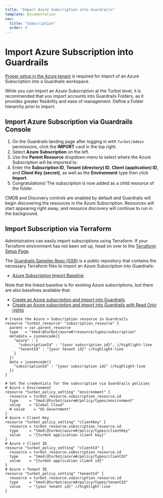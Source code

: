 ```yaml
---
title: "Import Azure Subscription into Guardrails"
template: Documentation
nav:
  title: "Subscription"
  order: 4
---
```


# Import Azure Subscription into Guardrails

[Proper setup in the Azure tenant](integrations/azure/import) is required for
import of an Azure Subscription into a Guardrails workspace.

While you can import an Azure Subscription at the Turbot level, it is
recommended that you import accounts into Guardrails Folders, as it provides greater
flexibility and ease of management. Define a Folder hierarchy prior to import.

## Import Azure Subscription via Guardrails Console

1. On the Guardrails landing page after logging in with `Turbot/Admin` permissions,
   click the **IMPORT** card in the top right.
2. Select **Azure Subscription** on the left.
3. Use the **Parent Resource** dropdown menu to select where the Azure
   Subscription will be imported to.
4. Enter the **Subscription ID**, **Tenant (directory) ID**, **Client
   (application) ID**, and **Client Key (secret)**, as well as the
   **Environment** type then click **Import**.
5. Congratulations! The subscription is now added as a child resource of the
   folder.

CMDB and Discovery controls are enabled by default and Guardrails will begin
discovering the resources in the Azure Subscription. Resources will start
appearing right away, and resource discovery will continue to run in the
background.

## Import Subscription via Terraform

Administrators can easily import subscriptions using Terraform. If your
Terraform environment has not been set up, head on over to the
[Terraform Setup Page](reference/terraform/setup).

The [Guardrails Samples Repo (GSR)](https://github.com/turbot/guardrails-samples)  is a public repository that contains the necessary
Terraform files to import an Azure Subscription into Guardrails:

- [Azure Subscription Import Baseline](https://github.com/turbot/guardrails-samples/tree/main/baselines/azure/azure_sub_import)

Note that the linked baseline is for existing Azure subscriptions, but there are
also baselines available that:

- [Create an Azure subscription and import into Guardrails](https://github.com/turbot/guardrails-samples/tree/main/baselines/azure/azure_sub_create_then_import)
- [Create an Azure subscription and import into Guardrails with Read Only rights](https://github.com/turbot/guardrails-samples/tree/main/baselines/azure/azure_sub_create_then_import_ro)

```hcl
# Create the Azure > Subscription resource in Guardrails
resource "turbot_resource" "subscription_resource" {
  parent = var.parent_resource
  type   = "tmod:@turbot/azure#/resource/types/subscription"
  metadata = jsonencode({
    "azure" : {
      "subscriptionId" : "{your subscription id}", //highlight-line
      "tenantId" : "{your tenant id}" //highlight-line
    }
  })
  data = jsonencode({
    "subscriptionId" : "{your subscription id}" //highlight-line
  })
}

# Set the credentials for the subscription via Guardrails policies
# Azure > Environment
resource "turbot_policy_setting" "environment" {
  resource = turbot_resource.subscription_resource.id
  type     = "tmod:@turbot/azure#/policy/types/environment"
  value    = "Global Cloud"
  # value    = "US Government" 
}
# Azure > Client Key
resource "turbot_policy_setting" "clientKey" {
  resource = turbot_resource.subscription_resource.id
  type     = "tmod:@turbot/azure#/policy/types/clientKey"
  value    = "{turbot application client key}" 
}
# Azure > Client ID
resource "turbot_policy_setting" "clientId" {
  resource = turbot_resource.subscription_resource.id
  type     = "tmod:@turbot/azure#/policy/types/clientId"
  value    = "{turbot application client id}" 
}
# Azure > Tenant ID
resource "turbot_policy_setting" "tenantId" {
  resource = turbot_resource.subscription_resource.id
  type     = "tmod:@turbot/azure#/policy/types/tenantId"
  value    = "{your tenant id}" //highlight-line
}
```
